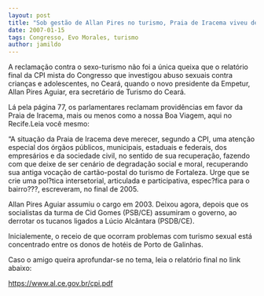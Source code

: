 ```yaml
---
layout: post
title: "Sob gestão de Allan Pires no turismo, Praia de Iracema viveu degradação moral, diz CPI do Congresso"
date: 2007-01-15
tags: Congresso, Evo Morales, turismo
author: jamildo
---
```

A reclama&ccedil;&atilde;o contra o sexo-turismo n&atilde;o foi a &uacute;nica queixa que o relat&oacute;rio final da CPI mista do Congresso que investigou abuso sexuais contra crian&ccedil;as e adolescentes, no Cear&aacute;, quando o novo presidente da Empetur, Allan Pires Aguiar, era secret&aacute;rio de Turismo do Cear&aacute;.

L&aacute; pela p&aacute;gina 77, os parlamentares reclamam provid&ecirc;ncias em favor da Praia de Iracema, mais ou menos como a nossa Boa Viagem, aqui no Recife.Leia voc&ecirc; mesmo:

&ldquo;A situa&ccedil;&atilde;o da Praia de Iracema deve merecer, segundo a CPI, uma aten&ccedil;&atilde;o especial dos &oacute;rg&atilde;os p&uacute;blicos, municipais, estaduais e federais, dos empres&aacute;rios e da sociedade civil, no sentido de sua recupera&ccedil;&atilde;o, fazendo com que deixe de ser cen&aacute;rio de degrada&ccedil;&atilde;o social e moral, recuperando sua antiga voca&ccedil;&atilde;o de cart&atilde;o-postal do turismo de Fortaleza. Urge que se crie uma pol?tica intersetorial, articulada e participativa, espec?fica para o bairro???, escreveram, no final de 2005.

Allan Pires Aguiar assumiu o cargo em 2003. Deixou agora, depois que os socialistas da turma de Cid Gomes (PSB/CE) assumiram o governo, ao derrotar os tucanos ligados a L&uacute;cio Alc&acirc;ntara (PSDB/CE).

Inicialemente, o receio de que ocorram problemas com turismo sexual est&aacute; concentrado entre os donos de hot&eacute;is de Porto de Galinhas.

Caso o amigo queira aprofundar-se no tema, leia o relat&oacute;rio final no link abaixo:

https://www.al.ce.gov.br/cpi.pdf